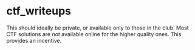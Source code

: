 # ctf_writeups

This should ideally be private, or available only to those in the club. Most CTF solutions are *not* available online for the higher quality ones. This provides an incentive.
